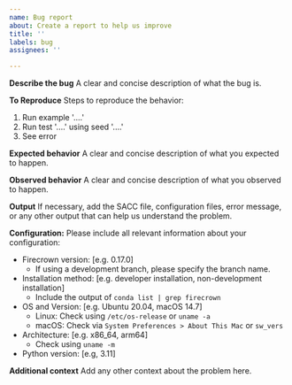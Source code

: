 ```yaml
---
name: Bug report
about: Create a report to help us improve
title: ''
labels: bug
assignees: ''

---
```


**Describe the bug**
A clear and concise description of what the bug is.

**To Reproduce**
Steps to reproduce the behavior:
1. Run example '....'
2. Run test '....' using seed '....'
3. See error

**Expected behavior**
A clear and concise description of what you expected to happen.

**Observed behavior**
A clear and concise description of what you observed to happen.

**Output**
If necessary, add the SACC file, configuration files, error message, or any other output
that can help us understand the problem.

**Configuration:**
Please include all relevant information about your configuration:
  - Firecrown version: [e.g. 0.17.0]
    - If using a development branch, please specify the branch name.
  - Installation method: [e.g. developer installation, non-development installation]
    - Include the output of `conda list | grep firecrown`
  - OS and Version: [e.g. Ubuntu 20.04, macOS 14.7]
    - Linux: Check using `/etc/os-release` or `uname -a`
    - macOS: Check via `System Preferences > About This Mac` or `sw_vers`
  - Architecture: [e.g. x86_64, arm64]
    - Check using `uname -m`
  - Python version: [e.g, 3.11]

**Additional context**
Add any other context about the problem here.
